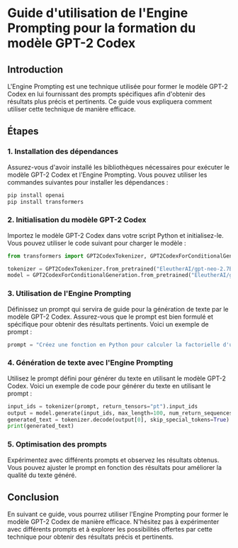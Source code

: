 # Guide d'utilisation de l'Engine Prompting pour la formation du modèle GPT-2 Codex

## Introduction
L'Engine Prompting est une technique utilisée pour former le modèle GPT-2 Codex en lui fournissant des prompts spécifiques afin d'obtenir des résultats plus précis et pertinents. Ce guide vous expliquera comment utiliser cette technique de manière efficace.

## Étapes

### 1. Installation des dépendances
Assurez-vous d'avoir installé les bibliothèques nécessaires pour exécuter le modèle GPT-2 Codex et l'Engine Prompting. Vous pouvez utiliser les commandes suivantes pour installer les dépendances :
```bash
pip install openai
pip install transformers
```

### 2. Initialisation du modèle GPT-2 Codex
Importez le modèle GPT-2 Codex dans votre script Python et initialisez-le. Vous pouvez utiliser le code suivant pour charger le modèle :
```python
from transformers import GPT2CodexTokenizer, GPT2CodexForConditionalGeneration

tokenizer = GPT2CodexTokenizer.from_pretrained("EleutherAI/gpt-neo-2.7B")
model = GPT2CodexForConditionalGeneration.from_pretrained("EleutherAI/gpt-neo-2.7B")
```

### 3. Utilisation de l'Engine Prompting
Définissez un prompt qui servira de guide pour la génération de texte par le modèle GPT-2 Codex. Assurez-vous que le prompt est bien formulé et spécifique pour obtenir des résultats pertinents. Voici un exemple de prompt :
```python
prompt = "Créez une fonction en Python pour calculer la factorielle d'un nombre entier positif."
```

### 4. Génération de texte avec l'Engine Prompting
Utilisez le prompt défini pour générer du texte en utilisant le modèle GPT-2 Codex. Voici un exemple de code pour générer du texte en utilisant le prompt :
```python
input_ids = tokenizer(prompt, return_tensors="pt").input_ids
output = model.generate(input_ids, max_length=100, num_return_sequences=1, do_sample=True)
generated_text = tokenizer.decode(output[0], skip_special_tokens=True)
print(generated_text)
```

### 5. Optimisation des prompts
Expérimentez avec différents prompts et observez les résultats obtenus. Vous pouvez ajuster le prompt en fonction des résultats pour améliorer la qualité du texte généré.

## Conclusion
En suivant ce guide, vous pourrez utiliser l'Engine Prompting pour former le modèle GPT-2 Codex de manière efficace. N'hésitez pas à expérimenter avec différents prompts et à explorer les possibilités offertes par cette technique pour obtenir des résultats précis et pertinents.